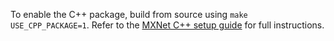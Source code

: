 To enable the C++ package, build from source using `make USE_CPP_PACKAGE=1`.
Refer to the [MXNet C++ setup guide](/get_started/cpp_setup.html)
for full instructions.
                